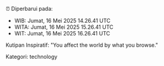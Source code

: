 ⏰ Diperbarui pada:
- WIB: Jumat, 16 Mei 2025 14.26.41 UTC
- WITA: Jumat, 16 Mei 2025 15.26.41 UTC
- WIT: Jumat, 16 Mei 2025 16.26.41 UTC

Kutipan Inspiratif:
"You affect the world by what you browse."


Kategori: technology


